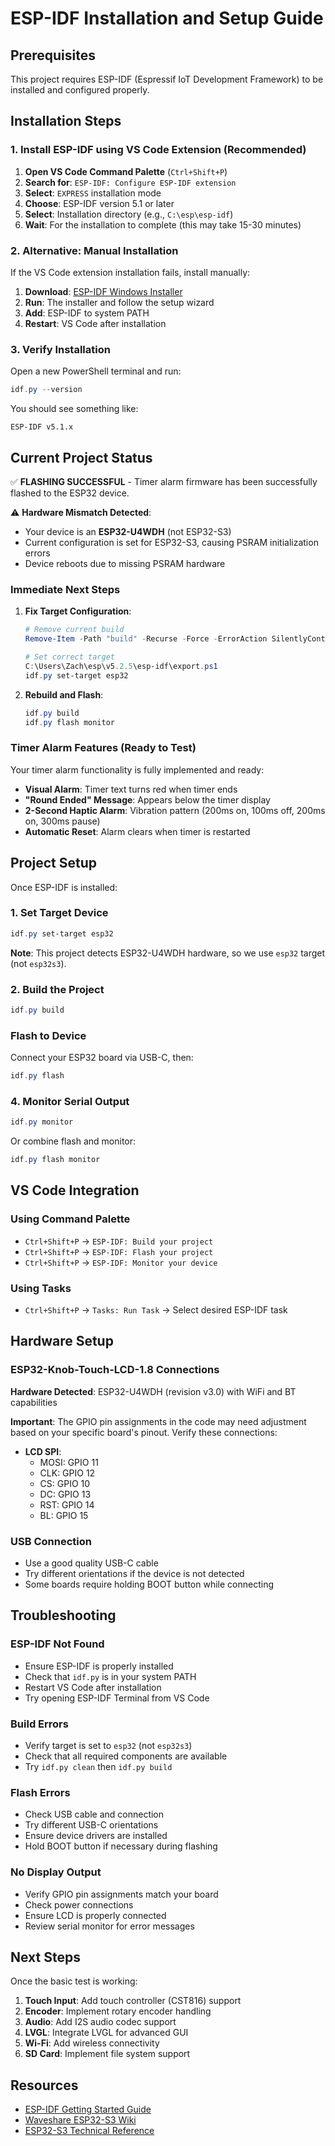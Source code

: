 # ESP-IDF Installation and Setup Guide

## Prerequisites

This project requires ESP-IDF (Espressif IoT Development Framework) to be installed and configured properly.

## Installation Steps

### 1. Install ESP-IDF using VS Code Extension (Recommended)

1. **Open VS Code Command Palette** (`Ctrl+Shift+P`)
2. **Search for**: `ESP-IDF: Configure ESP-IDF extension`
3. **Select**: `EXPRESS` installation mode
4. **Choose**: ESP-IDF version 5.1 or later
5. **Select**: Installation directory (e.g., `C:\esp\esp-idf`)
6. **Wait**: For the installation to complete (this may take 15-30 minutes)

### 2. Alternative: Manual Installation

If the VS Code extension installation fails, install manually:

1. **Download**: [ESP-IDF Windows Installer](https://dl.espressif.com/dl/esp-idf/)
2. **Run**: The installer and follow the setup wizard
3. **Add**: ESP-IDF to system PATH
4. **Restart**: VS Code after installation

### 3. Verify Installation

Open a new PowerShell terminal and run:
```powershell
idf.py --version
```

You should see something like:
```
ESP-IDF v5.1.x
```

## Current Project Status

✅ **FLASHING SUCCESSFUL** - Timer alarm firmware has been successfully flashed to the ESP32 device.

⚠️ **Hardware Mismatch Detected**: 
- Your device is an **ESP32-U4WDH** (not ESP32-S3)
- Current configuration is set for ESP32-S3, causing PSRAM initialization errors
- Device reboots due to missing PSRAM hardware

### Immediate Next Steps

1. **Fix Target Configuration**:
   ```powershell
   # Remove current build
   Remove-Item -Path "build" -Recurse -Force -ErrorAction SilentlyContinue
   
   # Set correct target
   C:\Users\Zach\esp\v5.2.5\esp-idf\export.ps1
   idf.py set-target esp32
   ```

2. **Rebuild and Flash**:
   ```powershell
   idf.py build
   idf.py flash monitor
   ```

### Timer Alarm Features (Ready to Test)

Your timer alarm functionality is fully implemented and ready:

- **Visual Alarm**: Timer text turns red when timer ends
- **"Round Ended" Message**: Appears below the timer display  
- **2-Second Haptic Alarm**: Vibration pattern (200ms on, 100ms off, 200ms on, 300ms pause)
- **Automatic Reset**: Alarm clears when timer is restarted

## Project Setup

Once ESP-IDF is installed:

### 1. Set Target Device
```powershell
idf.py set-target esp32
```

**Note**: This project detects ESP32-U4WDH hardware, so we use `esp32` target (not `esp32s3`).

### 2. Build the Project
```powershell
idf.py build
```

### Flash to Device
Connect your ESP32 board via USB-C, then:
```powershell
idf.py flash
```

### 4. Monitor Serial Output
```powershell
idf.py monitor
```

Or combine flash and monitor:
```powershell
idf.py flash monitor
```

## VS Code Integration

### Using Command Palette
- `Ctrl+Shift+P` → `ESP-IDF: Build your project`
- `Ctrl+Shift+P` → `ESP-IDF: Flash your project`
- `Ctrl+Shift+P` → `ESP-IDF: Monitor your device`

### Using Tasks
- `Ctrl+Shift+P` → `Tasks: Run Task` → Select desired ESP-IDF task

## Hardware Setup

### ESP32-Knob-Touch-LCD-1.8 Connections

**Hardware Detected**: ESP32-U4WDH (revision v3.0) with WiFi and BT capabilities

**Important**: The GPIO pin assignments in the code may need adjustment based on your specific board's pinout. Verify these connections:

- **LCD SPI**:
  - MOSI: GPIO 11
  - CLK: GPIO 12
  - CS: GPIO 10
  - DC: GPIO 13
  - RST: GPIO 14
  - BL: GPIO 15

### USB Connection
- Use a good quality USB-C cable
- Try different orientations if the device is not detected
- Some boards require holding BOOT button while connecting

## Troubleshooting

### ESP-IDF Not Found
- Ensure ESP-IDF is properly installed
- Check that `idf.py` is in your system PATH
- Restart VS Code after installation
- Try opening ESP-IDF Terminal from VS Code

### Build Errors
- Verify target is set to `esp32` (not `esp32s3`)
- Check that all required components are available
- Try `idf.py clean` then `idf.py build`

### Flash Errors
- Check USB cable and connection
- Try different USB-C orientations
- Ensure device drivers are installed
- Hold BOOT button if necessary during flashing

### No Display Output
- Verify GPIO pin assignments match your board
- Check power connections
- Ensure LCD is properly connected
- Review serial monitor for error messages

## Next Steps

Once the basic test is working:

1. **Touch Input**: Add touch controller (CST816) support
2. **Encoder**: Implement rotary encoder handling
3. **Audio**: Add I2S audio codec support
4. **LVGL**: Integrate LVGL for advanced GUI
5. **Wi-Fi**: Add wireless connectivity
6. **SD Card**: Implement file system support

## Resources

- [ESP-IDF Getting Started Guide](https://docs.espressif.com/projects/esp-idf/en/latest/esp32s3/get-started/)
- [Waveshare ESP32-S3 Wiki](https://www.waveshare.com/wiki/ESP32-S3-Knob-Touch-LCD-1.8)
- [ESP32-S3 Technical Reference](https://www.espressif.com/sites/default/files/documentation/esp32-s3_technical_reference_manual_en.pdf)
